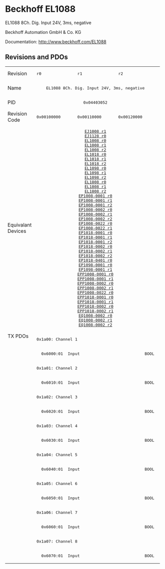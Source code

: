 # Beckhoff EL1088

EL1088 8Ch. Dig. Input 24V, 3ms, negative

Beckhoff Automation GmbH & Co. KG

Documentation: <a href="http://www.beckhoff.com/EL1088">http://www.beckhoff.com/EL1088</a>

## Revisions and PDOs
<table>
<tr >
<td class="first">Revision</td>
<td ><pre>r0</pre></td>
<td ><pre>r1</pre></td>
<td ><pre>r2</pre></td>
</tr>
<tr >
<td class="first">Name</td>
<td  colspan=3 align="center"><pre>EL1088 8Ch. Dig. Input 24V, 3ms, negative</pre></td>
</tr>
<tr >
<td class="first">PID</td>
<td  colspan=3 align="center"><pre>0x04403052</pre></td>
</tr>
<tr >
<td class="first">Revision Code</td>
<td ><pre>0x00100000</pre></td>
<td ><pre>0x00110000</pre></td>
<td ><pre>0x00120000</pre></td>
</tr>
<tr >
<td class="first">Equivalant Devices</td>
<td  colspan=3 align="center"><pre><a href="EJ1008">EJ1008 r1</a><br/><a href="EJ1128">EJ1128 r0</a><br/><a href="EL1008">EL1008 r0</a><br/><a href="EL1008">EL1008 r1</a><br/><a href="EL1008">EL1008 r2</a><br/><a href="EL1018">EL1018 r0</a><br/><a href="EL1018">EL1018 r1</a><br/><a href="EL1018">EL1018 r2</a><br/><a href="EL1098">EL1098 r0</a><br/><a href="EL1098">EL1098 r1</a><br/><a href="EL1098">EL1098 r2</a><br/><a href="EL1808">EL1808 r0</a><br/><a href="EL1808">EL1808 r1</a><br/><a href="EL1808">EL1808 r2</a><br/><a href="EP1008-0001">EP1008-0001 r0</a><br/><a href="EP1008-0001">EP1008-0001 r1</a><br/><a href="EP1008-0001">EP1008-0001 r2</a><br/><a href="EP1008-0002">EP1008-0002 r0</a><br/><a href="EP1008-0002">EP1008-0002 r1</a><br/><a href="EP1008-0002">EP1008-0002 r2</a><br/><a href="EP1008-0022">EP1008-0022 r0</a><br/><a href="EP1008-0022">EP1008-0022 r1</a><br/><a href="EP1018-0001">EP1018-0001 r0</a><br/><a href="EP1018-0001">EP1018-0001 r1</a><br/><a href="EP1018-0001">EP1018-0001 r2</a><br/><a href="EP1018-0002">EP1018-0002 r0</a><br/><a href="EP1018-0002">EP1018-0002 r1</a><br/><a href="EP1018-0002">EP1018-0002 r2</a><br/><a href="EP1018-0401">EP1018-0401 r0</a><br/><a href="EP1098-0001">EP1098-0001 r0</a><br/><a href="EP1098-0001">EP1098-0001 r1</a><br/><a href="EPP1008-0001">EPP1008-0001 r0</a><br/><a href="EPP1008-0001">EPP1008-0001 r1</a><br/><a href="EPP1008-0002">EPP1008-0002 r0</a><br/><a href="EPP1008-0002">EPP1008-0002 r1</a><br/><a href="EPP1008-0022">EPP1008-0022 r0</a><br/><a href="EPP1018-0001">EPP1018-0001 r0</a><br/><a href="EPP1018-0001">EPP1018-0001 r1</a><br/><a href="EPP1018-0002">EPP1018-0002 r0</a><br/><a href="EPP1018-0002">EPP1018-0002 r1</a><br/><a href="EQ1008-0002">EQ1008-0002 r0</a><br/><a href="EQ1008-0002">EQ1008-0002 r1</a><br/><a href="EQ1008-0002">EQ1008-0002 r2</a></pre></td>
</tr>
<tr class="txpdo pdosection">
<td class="first" rowspan=16 valign=top>TX PDOs</td>
<td colspan=3 align="left"><pre>0x1a00: Channel 1</pre></td>
<td></td>
</tr>
<tr class="txpdo">
<td  colspan=3 align="left"><pre>  0x6000:01  Input                           BOOL</pre></td>
</tr>
<tr class="txpdo pdosection">
<td  colspan=3 align="left"><pre>0x1a01: Channel 2</pre></td>
</tr>
<tr class="txpdo">
<td  colspan=3 align="left"><pre>  0x6010:01  Input                           BOOL</pre></td>
</tr>
<tr class="txpdo pdosection">
<td  colspan=3 align="left"><pre>0x1a02: Channel 3</pre></td>
</tr>
<tr class="txpdo">
<td  colspan=3 align="left"><pre>  0x6020:01  Input                           BOOL</pre></td>
</tr>
<tr class="txpdo pdosection">
<td  colspan=3 align="left"><pre>0x1a03: Channel 4</pre></td>
</tr>
<tr class="txpdo">
<td  colspan=3 align="left"><pre>  0x6030:01  Input                           BOOL</pre></td>
</tr>
<tr class="txpdo pdosection">
<td  colspan=3 align="left"><pre>0x1a04: Channel 5</pre></td>
</tr>
<tr class="txpdo">
<td  colspan=3 align="left"><pre>  0x6040:01  Input                           BOOL</pre></td>
</tr>
<tr class="txpdo pdosection">
<td  colspan=3 align="left"><pre>0x1a05: Channel 6</pre></td>
</tr>
<tr class="txpdo">
<td  colspan=3 align="left"><pre>  0x6050:01  Input                           BOOL</pre></td>
</tr>
<tr class="txpdo pdosection">
<td  colspan=3 align="left"><pre>0x1a06: Channel 7</pre></td>
</tr>
<tr class="txpdo">
<td  colspan=3 align="left"><pre>  0x6060:01  Input                           BOOL</pre></td>
</tr>
<tr class="txpdo pdosection">
<td  colspan=3 align="left"><pre>0x1a07: Channel 8</pre></td>
</tr>
<tr class="txpdo">
<td  colspan=3 align="left"><pre>  0x6070:01  Input                           BOOL</pre></td>
</tr>
</table>
